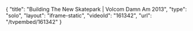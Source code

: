 {
    "title": "Building The New Skatepark | Volcom Damn Am 2013",
    "type": "solo",
    "layout": "iframe-static",
    "videoId": "161342",
    "url": "\/tvpembed\/161342"
}
